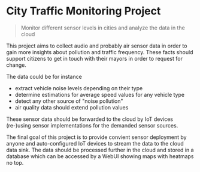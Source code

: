 # City Traffic Monitoring Project

> Monitor different sensor levels in cities and analyze the data in the cloud

This project aims to collect audio and probably air sensor data in order to gain more insights about pollution and traffic frequency. These facts should support citizens to get in touch with their mayors in order to request for change.

The data could be for instance

* extract vehicle noise levels depending on their type
* determine estimations for average speed values for any vehicle type
* detect any other source of "noise pollution"
* air quality data should extend pollution values

These sensor data should be forwarded to the cloud by IoT devices (re-)using sensor implementations for the demanded sensor sources.

The final goal of this project is to provide convient sensor deployment by anyone and auto-configured IoT devices to stream the data to the cloud data sink.
The data should be processed further in the cloud and stored in a database which can be accessed by a WebUI showing maps with heatmaps no top.